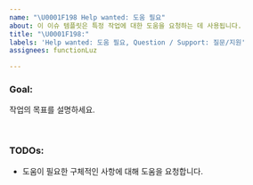 ```yaml
---
name: "\U0001F198 Help wanted: 도움 필요"
about: 이 이슈 템플릿은 특정 작업에 대한 도움을 요청하는 데 사용됩니다.
title: "\U0001F198:"
labels: 'Help wanted: 도움 필요, Question / Support: 질문/지원'
assignees: functionLuz

---
```


### **Goal:**
작업의 목표를 설명하세요.

<br>

### **TODOs:**
- 도움이 필요한 구체적인 사항에 대해 도움을 요청합니다.

<br>
